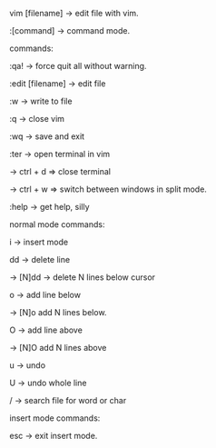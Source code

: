 vim [filename] -> edit file with vim.

:[command] -> command mode.

commands:

:qa! -> force quit all without warning.

:edit [filename] -> edit file

:w -> write to file

:q -> close vim

:wq -> save and exit

:ter -> open terminal in vim

  -> ctrl + d => close terminal

  -> ctrl + w => switch between windows in split mode.

:help -> get help, silly


normal mode commands:

i -> insert mode

dd -> delete line

  -> [N]dd -> delete N lines below cursor

o -> add line below

  -> [N]o add N lines below.

O -> add line above

  -> [N]O add N lines above

u -> undo

U -> undo whole line

/ -> search file for word or char


insert mode commands:

  esc -> exit insert mode.





